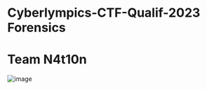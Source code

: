 # Cyberlympics-CTF-Qualif-2023 Forensics

# Team N4t10n

![image](https://github.com/parfaittolefo/Cyberlympics-CTF-Qualif-2023/assets/78282359/26413bf8-c1dd-4334-aecd-4b78c6491417)
